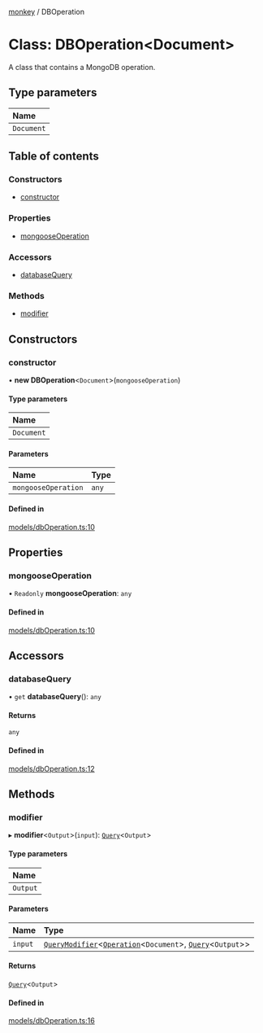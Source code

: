 [monkey](../README.md) / DBOperation

# Class: DBOperation<Document\>

A class that contains a MongoDB operation.

## Type parameters

| Name |
| :------ |
| `Document` |

## Table of contents

### Constructors

- [constructor](DBOperation.md#constructor)

### Properties

- [mongooseOperation](DBOperation.md#mongooseoperation)

### Accessors

- [databaseQuery](DBOperation.md#databasequery)

### Methods

- [modifier](DBOperation.md#modifier)

## Constructors

### constructor

• **new DBOperation**<`Document`\>(`mongooseOperation`)

#### Type parameters

| Name |
| :------ |
| `Document` |

#### Parameters

| Name | Type |
| :------ | :------ |
| `mongooseOperation` | `any` |

#### Defined in

[models/dbOperation.ts:10](https://github.com/bpisano/monkey/blob/0cdd6dc/src/models/dbOperation.ts#L10)

## Properties

### mongooseOperation

• `Readonly` **mongooseOperation**: `any`

#### Defined in

[models/dbOperation.ts:10](https://github.com/bpisano/monkey/blob/0cdd6dc/src/models/dbOperation.ts#L10)

## Accessors

### databaseQuery

• `get` **databaseQuery**(): `any`

#### Returns

`any`

#### Defined in

[models/dbOperation.ts:12](https://github.com/bpisano/monkey/blob/0cdd6dc/src/models/dbOperation.ts#L12)

## Methods

### modifier

▸ **modifier**<`Output`\>(`input`): [`Query`](../interfaces/Query.md)<`Output`\>

#### Type parameters

| Name |
| :------ |
| `Output` |

#### Parameters

| Name | Type |
| :------ | :------ |
| `input` | [`QueryModifier`](../interfaces/QueryModifier.md)<[`Operation`](../interfaces/Operation.md)<`Document`\>, [`Query`](../interfaces/Query.md)<`Output`\>\> |

#### Returns

[`Query`](../interfaces/Query.md)<`Output`\>

#### Defined in

[models/dbOperation.ts:16](https://github.com/bpisano/monkey/blob/0cdd6dc/src/models/dbOperation.ts#L16)
